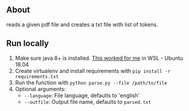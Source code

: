 ## About
reads a given pdf file and creates a txt file with list of tokens.

## Run locally
1. Make sure java 8+ is installed. [This worked for me](https://stackoverflow.com/a/44309078/9205400) in WSL - Ubuntu 18.04
2. Create virtualenv and install requirements with `pip install -r requirements.txt`
3. Run the function with `python parse.py --file /path/to/file`
4. Optional arguments: 
    - `--language`: File language, defaults to 'english'
    - `--outfile`: Output file name, defaults to `parsed.txt`
